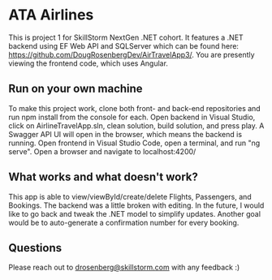 # ATA Airlines
This is project 1 for SkillStorm NextGen .NET cohort. It features a .NET backend using EF Web API and SQLServer which can be found here: https://github.com/DougRosenbergDev/AirTravelApp3/. You are presently viewing the frontend code, which uses Angular.

## Run on your own machine
To make this project work, clone both front- and back-end repositories and run npm install from the console for each. Open backend in Visual Studio, click on AirlineTravelApp.sln, clean solution, build solution, and press play. A Swagger API UI will open in the browser, which means the backend is running. Open frontend in Visual Studio Code, open a terminal, and run "ng serve". Open a browser and navigate to localhost:4200/

## What works and what doesn't work?
This app is able to view/viewById/create/delete Flights, Passengers, and Bookings. The backend was a little broken with editing. In the future, I would like to go back and tweak the .NET model to simplify updates. Another goal would be to auto-generate a confirmation number for every booking.

## Questions
Please reach out to drosenberg@skillstorm.com with any feedback :)
